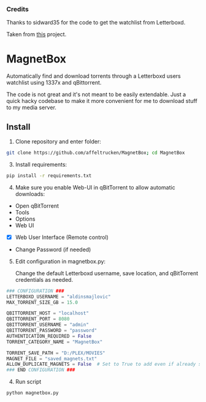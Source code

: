 ### Credits

Thanks to sidward35 for the code to get the watchlist from Letterboxd.

Taken from [this](https://github.com/sidward35/letterboxd-justwatch) project.

# MagnetBox
Automatically find and download torrents through a Letterboxd users watchlist using 1337x and qBittorrent.

The code is not great and it's not meant to be easily extendable. Just a quick hacky codebase to make it more convenient for me to download stuff to my media server.

## Install

1. Clone repository and enter folder:
```bash
git clone https://github.com/affeltrucken/MagnetBox; cd MagnetBox
```

3. Install requirements:
```bash
pip install -r requirements.txt
```
   
4. Make sure you enable Web-UI in qBitTorrent to allow automatic downloads:
* Open qBitTorrent
* Tools
* Options
* Web UI
* [X] Web User Interface (Remote control)
* Change Password (if needed)

5. Edit configuration in magnetbox.py:

   Change the default Letterboxd username, save location, and qBitTorrent credentials as needed.
```python
### CONFIGURATION ###
LETTERBOXD_USERNAME = "aldinsmajlovic"
MAX_TORRENT_SIZE_GB = 15.0

QBITTORRENT_HOST = "localhost"
QBITTORRENT_PORT = 8080
QBITTORRENT_USERNAME = "admin"
QBITTORRENT_PASSWORD = "password"
AUTHENTICATION_REQUIRED = False
TORRENT_CATEGORY_NAME = "MagnetBox"

TORRENT_SAVE_PATH = "D:/PLEX/MOVIES"
MAGNET_FILE = "saved_magnets.txt"
ALLOW_DUPLICATE_MAGNETS = False  # Set to True to add even if already saved
### END CONFIGURATION ###
```
4. Run script
```bash
python magnetbox.py
```
